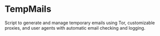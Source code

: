 # TempMails
Script to generate and manage temporary emails using Tor, customizable proxies, and user agents with automatic email checking and logging.
